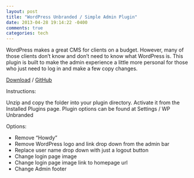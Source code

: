 ```yaml
---
layout: post
title: "WordPress Unbranded / Simple Admin Plugin"
date: 2013-04-28 19:14:22 -0400
comments: true
categories: tech
---
```


WordPress makes a great CMS for clients on a budget. However, many of those clients don’t know and don’t need to know what WordPress is. This plugin is built to make the admin experience a little more personal for those who just need to log in and make a few copy changes.

[Download](https://github.com/wernull/WordPress-Unbranded/archive/master.zip) / [GitHub](https://github.com/wernull/WordPress-Unbranded)

Instructions:

Unzip and copy the folder into your plugin directory. Activate it from the Installed Plugins page. Plugin options can be found at Settings / WP Unbranded

Options:

* Remove “Howdy”
* Remove WordPress logo and link drop down from the admin bar
* Replace user name drop down with just a logout button
* Change login page image
* Change login page image link to homepage url
* Change Admin footer
